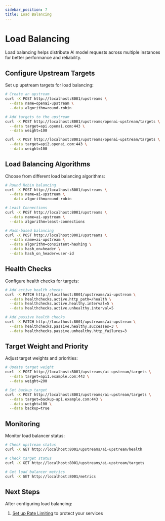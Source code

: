 ```yaml
---
sidebar_position: 7
title: Load Balancing
---
```


# Load Balancing

Load balancing helps distribute AI model requests across multiple instances for better performance and reliability.

## Configure Upstream Targets

Set up upstream targets for load balancing:

```bash
# Create an upstream
curl -X POST http://localhost:8001/upstreams \
  --data name=openai-upstream \
  --data algorithm=round-robin

# Add targets to the upstream
curl -X POST http://localhost:8001/upstreams/openai-upstream/targets \
  --data target=api.openai.com:443 \
  --data weight=100

curl -X POST http://localhost:8001/upstreams/openai-upstream/targets \
  --data target=api2.openai.com:443 \
  --data weight=100
```

## Load Balancing Algorithms

Choose from different load balancing algorithms:

```bash
# Round Robin balancing
curl -X POST http://localhost:8001/upstreams \
  --data name=ai-upstream \
  --data algorithm=round-robin

# Least Connections
curl -X POST http://localhost:8001/upstreams \
  --data name=ai-upstream \
  --data algorithm=least-connections

# Hash-based balancing
curl -X POST http://localhost:8001/upstreams \
  --data name=ai-upstream \
  --data algorithm=consistent-hashing \
  --data hash_on=header \
  --data hash_on_header=user-id
```

## Health Checks

Configure health checks for targets:

```bash
# Add active health checks
curl -X PATCH http://localhost:8001/upstreams/ai-upstream \
  --data healthchecks.active.http_path=/health \
  --data healthchecks.active.healthy.interval=5 \
  --data healthchecks.active.unhealthy.interval=5

# Add passive health checks
curl -X PATCH http://localhost:8001/upstreams/ai-upstream \
  --data healthchecks.passive.healthy.successes=3 \
  --data healthchecks.passive.unhealthy.http_failures=3
```

## Target Weight and Priority

Adjust target weights and priorities:

```bash
# Update target weight
curl -X POST http://localhost:8001/upstreams/ai-upstream/targets \
  --data target=api1.example.com:443 \
  --data weight=200

# Set backup target
curl -X POST http://localhost:8001/upstreams/ai-upstream/targets \
  --data target=backup-api.example.com:443 \
  --data weight=100 \
  --data backup=true
```

## Monitoring

Monitor load balancer status:

```bash
# Check upstream status
curl -X GET http://localhost:8001/upstreams/ai-upstream/health

# Check target status
curl -X GET http://localhost:8001/upstreams/ai-upstream/targets

# Get load balancer metrics
curl -X GET http://localhost:8001/metrics
```

## Next Steps

After configuring load balancing:

1. [Set up Rate Limiting](./rate-limiting.md) to protect your services
